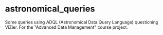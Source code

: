 # astronomical_queries
Some queries using ADQL (Astronomical Data Query Language) questioning ViZier. 
For the "Advanced Data Management" course project.
